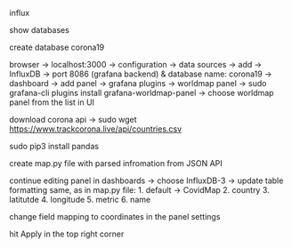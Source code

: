 influx

show databases

create database corona19

browser -> localhost:3000 -> configuration -> data sources -> add -> InfluxDB -> port 8086 (grafana backend) & database name: corona19 -> dashboard -> add panel -> grafana plugins -> worldmap panel -> sudo grafana-cli plugins install grafana-worldmap-panel -> choose worldmap panel from the list in UI

download corona api -> sudo wget https://www.trackcorona.live/api/countries.csv

sudo pip3 install pandas

create map.py file with parsed infromation from JSON API

continue editing panel in dashboards -> choose InfluxDB-3 -> update table formatting same, as in map.py file: 1. default -> CovidMap 2. country 3. latitutde 4. longitude 5. metric 6. name

change field mapping to coordinates in the panel settings

hit Apply in the top right corner
